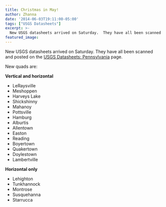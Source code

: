 ```yaml
---
title: Christmas in May!
author: Zhanna
date: '2014-06-03T19:11:00-05:00'
tags: ["USGS Datasheets"]
excerpt: >-
  New USGS datasheets arrived on Saturday.  They have all been scanned and posted on the [USGS Datasheets: Pennsylvania](/usgs-datasheets/pennsylvania/) page.
featured_image: 
---
```


New USGS datasheets arrived on Saturday.  They have all been scanned and posted on the [USGS Datasheets: Pennsylvania](/usgs-datasheets/pennsylvania/) page.

New quads are:

**Vertical and horizontal**

* LeRaysville
* Meshoppen
* Harveys Lake
* Shickshinny
* Mahanoy
* Pottsville
* Hamburg
* Alburtis
* Allentown
* Easton
* Reading
* Boyertown
* Quakertown
* Doylestown
* Lambertville

**Horizontal only**

* Lehighton
* Tunkhannock
* Montrose
* Susquehanna
* Starrucca